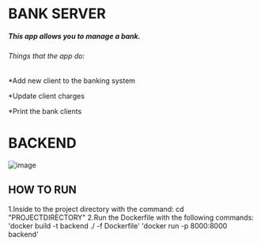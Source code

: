 # BANK SERVER 
##### This app allows you to manage a bank.
###### Things that the app do:
*Add new client to the banking system

*Update client charges 

*Print the bank clients

# BACKEND

![image](https://user-images.githubusercontent.com/95073733/165377014-78256d8b-2c31-42a4-a246-58957f781b5a.png)
## HOW TO RUN
 1.Inside to the project directory with the command: cd "PROJECTDIRECTORY" 
 2.Run the Dockerfile with the following commands:
  'docker build -t backend ./ -f Dockerfile'
  'docker run -p 8000:8000 backend'
